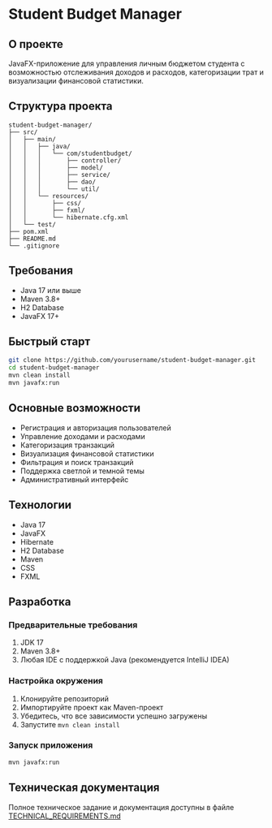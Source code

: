 # Student Budget Manager

## О проекте
JavaFX-приложение для управления личным бюджетом студента с возможностью отслеживания доходов и расходов, категоризации трат и визуализации финансовой статистики.

## Структура проекта
```
student-budget-manager/
├── src/
│   ├── main/
│   │   ├── java/
│   │   │   └── com/studentbudget/
│   │   │       ├── controller/
│   │   │       ├── model/
│   │   │       ├── service/
│   │   │       ├── dao/
│   │   │       └── util/
│   │   └── resources/
│   │       ├── css/
│   │       ├── fxml/
│   │       └── hibernate.cfg.xml
│   └── test/
├── pom.xml
├── README.md
└── .gitignore
```

## Требования
- Java 17 или выше
- Maven 3.8+
- H2 Database
- JavaFX 17+

## Быстрый старт
```bash
git clone https://github.com/yourusername/student-budget-manager.git
cd student-budget-manager
mvn clean install
mvn javafx:run
```

## Основные возможности
- Регистрация и авторизация пользователей
- Управление доходами и расходами
- Категоризация транзакций
- Визуализация финансовой статистики
- Фильтрация и поиск транзакций
- Поддержка светлой и темной темы
- Административный интерфейс

## Технологии
- Java 17
- JavaFX
- Hibernate
- H2 Database
- Maven
- CSS
- FXML

## Разработка

### Предварительные требования
1. JDK 17
2. Maven 3.8+
3. Любая IDE с поддержкой Java (рекомендуется IntelliJ IDEA)

### Настройка окружения
1. Клонируйте репозиторий
2. Импортируйте проект как Maven-проект
3. Убедитесь, что все зависимости успешно загружены
4. Запустите `mvn clean install`

### Запуск приложения
```bash
mvn javafx:run
```

## Техническая документация

Полное техническое задание и документация доступны в файле [TECHNICAL_REQUIREMENTS.md](TECHNICAL_REQUIREMENTS.md) 